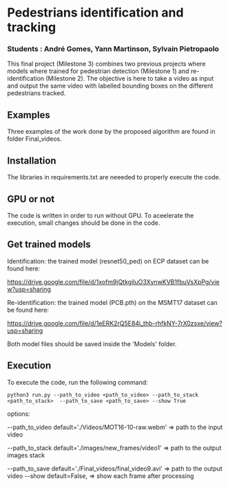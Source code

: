 # Pedestrians identification and tracking 
### Students : André Gomes, Yann Martinson, Sylvain Pietropaolo

This final project (Milestone 3) combines two previous projects where models where trained for pedestrian detection (Milestone 1) and re-identification (Milestone 2). The objective is here to take a video as input and output the same video with labelled bounding boxes on the different pedestrians tracked.

## Examples
Three examples of the work done by the proposed algorithm are found in folder Final_videos. 

## Installation
The libraries in requirements.txt are neeeded to properly execute the code. 

## GPU or not
The code is written in order to run without GPU. To aceelerate the execution, small changes
should be done in the code.

## Get trained models
Identification: the trained model (resnet50_ped) on ECP dataset can be found here:

https://drive.google.com/file/d/1xofm9jQtkgiIuO3XynwKVB1fbuVsXpPg/view?usp=sharing

Re-identification: the trained model (PCB.pth) on the MSMT17 dataset can be found here:

https://drive.google.com/file/d/1eERK2rQ5E84i_thb-rhfkNY-7rX0zsxe/view?usp=sharing

Both model files should be saved inside the 'Models' folder.

## Execution
To execute the code, run the following command:

	python3 run.py --path_to_video <path_to_video> --path_to_stack <path_to_stack>  --path_to_save <path_to_save> --show True

options:

--path_to_video 	default='./Videos/MOT16-10-raw.webm'		=> path to the input video

--path_to_stack 	default='./images/new_frames/video1'	 	=> path to the output images stack

--path_to_save	 	default='./Final_videos/final_video9.avi'	=> path to the output video
--show		 	default=False, 					=> show each frame after processing

